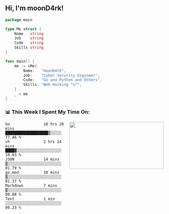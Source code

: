 <h2> Hi, I'm moonD4rk!</h2>

```go
package main

type Me struct {
	Name   string
	Job    string
	Code   string
	Skills string
}

func main() {
	me := &Me{
		Name:   "moonD4rk",
		Job:    "Cyber Security Engineer",
		Code:   "Go and Python and Others",
		Skills: "Web Hacking ^o^",
	}
	_ = me
}
```

<h3>📊 This Week I Spent My Time On:</h3>
<img align='right' src="https://github-readme-stats.vercel.app/api?username=moond4rk&show_icons=true&theme=radical", width="300" height="150">

<!--START_SECTION:waka-->

```text
Go               10 hrs 20 mins  ███████████████████▒░░░░░   77.46 %
sh               2 hrs 24 mins   ████▓░░░░░░░░░░░░░░░░░░░░   18.03 %
JSON             14 mins         ▒░░░░░░░░░░░░░░░░░░░░░░░░   01.79 %
go.mod           10 mins         ▒░░░░░░░░░░░░░░░░░░░░░░░░   01.37 %
Markdown         7 mins          ▒░░░░░░░░░░░░░░░░░░░░░░░░   00.88 %
Text             1 min           ░░░░░░░░░░░░░░░░░░░░░░░░░   00.23 %
```

<!--END_SECTION:waka-->

